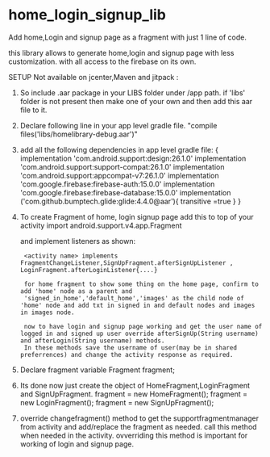 # home_login_signup_lib

Add home,Login and signup page as a fragment with just 1 line of code.

this library allows to generate home,login and signup page with less customization. with all access to the firebase on its own.

SETUP
Not available on jcenter,Maven and jitpack : 
1. So include .aar package in your LIBS folder under /app path.
if 'libs' folder is not present then make one of your own and then add this aar file to it.
2. Declare following line in your app level gradle file.
      "compile files('libs/homelibrary-debug.aar')"
      
3. add all the following dependencies in app level gradle file:
    {
    implementation 'com.android.support:design:26.1.0'
    implementation 'com.android.support:support-compat:26.1.0'
    implementation 'com.android.support:appcompat-v7:26.1.0'
    implementation 'com.google.firebase:firebase-auth:15.0.0'
    implementation 'com.google.firebase:firebase-database:15.0.0'
    implementation ('com.github.bumptech.glide:glide:4.4.0@aar'){
        transitive =true
      }
  }
  
4. To create Fragment of home, login signup page add this to top of your activity
      import android.support.v4.app.Fragment
      
   and implement listeners as shown: 
   
        <activity name> implements FragmentChangeListener,SignUpFragment.afterSignUpListener , LoginFragment.afterLoginListener{....}
        
        for home fragment to show some thing on the home page, confirm to add 'home' node as a parent and 
        'signed_in_home','default_home','images' as the child node of 'home' node and add txt in signed in and default nodes and images in images node.
        
        now to have login and signup page working and get the user name of logged in and signed up user override afterSignUp(String username) and afterLogin(String username) methods.
        In these methods save the username of user(may be in shared preferrences) and change the activity response as required.
      
5. Declare fragment variable
        Fragment fragment;
5. Its done now just create the object of HomeFragment,LoginFragment and SignUpFragment.
        fragment = new HomeFragment();
        fragment = new LoginFragment();
        fragment = new SignUpFragment();
        
6. override changefragment() method to get the supportfragmentmanager from activity and add/replace the fragment as needed. call this method when needed in the activity. ovverriding this method is important for working of login and signup page.
